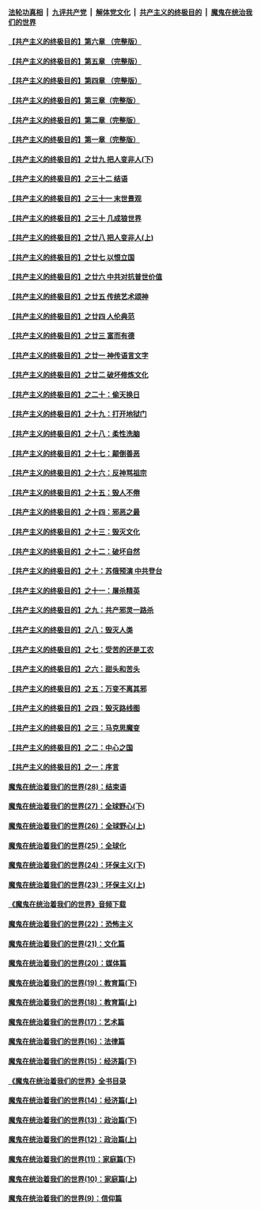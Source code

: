 ####  [法轮功真相](../../../../basic/blob/master/README.md?t=04240201) &nbsp;|&nbsp; [九评共产党](../../../../9ping.md/blob/master/README.md?t=04240201) &nbsp;|&nbsp; [解体党文化](../../../../jtdwh.md/blob/master/README.md?t=04240201)  &nbsp;|&nbsp; [共产主义的终极目的](../../../../gczydzjmd.md/blob/master/README.md?t=04240201) &nbsp;|&nbsp; [魔鬼在统治我们的世界](../../../../mgztzwmdsj.md/blob/master/README.md?t=04240201) 

#### [【共产主义的终极目的】第六章 （完整版）](../pages/nsc422/n11428913.md?t=04240201) 

#### [【共产主义的终极目的】第五章 （完整版）](../pages/nsc422/n11428912.md?t=04240201) 

#### [【共产主义的终极目的】第四章 （完整版）](../pages/nsc422/n11428907.md?t=04240201) 

#### [【共产主义的终极目的】第三章（完整版）](../pages/nsc422/n11428848.md?t=04240201) 

#### [【共产主义的终极目的】第二章（完整版）](../pages/nsc422/n11428831.md?t=04240201) 

#### [【共产主义的终极目的】第一章（完整版）](../pages/nsc422/n11417651.md?t=04240201) 

#### [【共产主义的终极目的】之廿九 把人变非人(下)](../pages/nsc422/n11344140.md?t=04240201) 

#### [【共产主义的终极目的】之三十二 结语](../pages/nsc422/n11360535.md?t=04240201) 

#### [【共产主义的终极目的】之三十一 末世景观](../pages/nsc422/n11351129.md?t=04240201) 

#### [【共产主义的终极目的】之三十 几成狼世界](../pages/nsc422/n11348280.md?t=04240201) 

#### [【共产主义的终极目的】之廿八 把人变非人(上)](../pages/nsc422/n11340492.md?t=04240201) 

#### [【共产主义的终极目的】之廿七 以恨立国](../pages/nsc422/n11336944.md?t=04240201) 

#### [【共产主义的终极目的】之廿六 中共对抗普世价值](../pages/nsc422/n11324785.md?t=04240201) 

#### [【共产主义的终极目的】之廿五 传统艺术颂神](../pages/nsc422/n11296396.md?t=04240201) 

#### [【共产主义的终极目的】之廿四 人伦典范](../pages/nsc422/n11296397.md?t=04240201) 

#### [【共产主义的终极目的】之廿三 富而有德](../pages/nsc422/n11283598.md?t=04240201) 

#### [【共产主义的终极目的】之廿一 神传语言文字](../pages/nsc422/n11263265.md?t=04240201) 

#### [【共产主义的终极目的】之廿二 破坏修炼文化](../pages/nsc422/n11245728.md?t=04240201) 

#### [【共产主义的终极目的】之二十：偷天换日](../pages/nsc422/n11238846.md?t=04240201) 

#### [【共产主义的终极目的】之十九：打开地狱门](../pages/nsc422/n11206376.md?t=04240201) 

#### [【共产主义的终极目的】之十八：柔性洗脑](../pages/nsc422/n11199994.md?t=04240201) 

#### [【共产主义的终极目的】之十七：颠倒善恶](../pages/nsc422/n11179782.md?t=04240201) 

#### [【共产主义的终极目的】之十六：反神骂祖宗](../pages/nsc422/n11166798.md?t=04240201) 

#### [【共产主义的终极目的】之十五：毁人不倦](../pages/nsc422/n11166792.md?t=04240201) 

#### [【共产主义的终极目的】之十四：邪恶之最](../pages/nsc422/n11150249.md?t=04240201) 

#### [【共产主义的终极目的】之十三：毁灭文化](../pages/nsc422/n11135227.md?t=04240201) 

#### [【共产主义的终极目的】之十二：破坏自然](../pages/nsc422/n11135214.md?t=04240201) 

#### [【共产主义的终极目的】之十：苏俄预演 中共登台](../pages/nsc422/n11118424.md?t=04240201) 

#### [【共产主义的终极目的】之十一：屠杀精英](../pages/nsc422/n11118442.md?t=04240201) 

#### [【共产主义的终极目的】之九：共产邪灵一路杀](../pages/nsc422/n11114139.md?t=04240201) 

#### [【共产主义的终极目的】之八：毁灭人类](../pages/nsc422/n11108503.md?t=04240201) 

#### [【共产主义的终极目的】之七：受苦的还是工农](../pages/nsc422/n11101809.md?t=04240201) 

#### [【共产主义的终极目的】之六：甜头和苦头](../pages/nsc422/n11096971.md?t=04240201) 

#### [【共产主义的终极目的】之五：万变不离其邪](../pages/nsc422/n11091285.md?t=04240201) 

#### [【共产主义的终极目的】之四：毁灭路线图](../pages/nsc422/n11086284.md?t=04240201) 

#### [【共产主义的终极目的】之三：马克思魔变](../pages/nsc422/n11061941.md?t=04240201) 

#### [【共产主义的终极目的】之二：中心之国](../pages/nsc422/n11047728.md?t=04240201) 

#### [【共产主义的终极目的】之一：序言](../pages/nsc422/n11086077.md?t=04240201) 

#### [魔鬼在统治着我们的世界(28)：结束语](../pages/nsc422/n10936246.md?t=04240201) 

#### [魔鬼在统治着我们的世界(27)：全球野心(下)](../pages/nsc422/n10928319.md?t=04240201) 

#### [魔鬼在统治着我们的世界(26)：全球野心(上)](../pages/nsc422/n10900318.md?t=04240201) 

#### [魔鬼在统治着我们的世界(25)：全球化](../pages/nsc422/n10788205.md?t=04240201) 

#### [魔鬼在统治着我们的世界(24)：环保主义(下)](../pages/nsc422/n10695307.md?t=04240201) 

#### [魔鬼在统治着我们的世界(23)：环保主义(上)](../pages/nsc422/n10688613.md?t=04240201) 

#### [《魔鬼在统治着我们的世界》音频下载](../pages/nsc422/n10635553.md?t=04240201) 

#### [魔鬼在统治着我们的世界(22)：恐怖主义](../pages/nsc422/n10614727.md?t=04240201) 

#### [魔鬼在统治着我们的世界(21)：文化篇](../pages/nsc422/n10597706.md?t=04240201) 

#### [魔鬼在统治着我们的世界(20)：媒体篇](../pages/nsc422/n10586579.md?t=04240201) 

#### [魔鬼在统治着我们的世界(19)：教育篇(下)](../pages/nsc422/n10564808.md?t=04240201) 

#### [魔鬼在统治着我们的世界(18)：教育篇(上)](../pages/nsc422/n10526970.md?t=04240201) 

#### [魔鬼在统治着我们的世界(17)：艺术篇](../pages/nsc422/n10499093.md?t=04240201) 

#### [魔鬼在统治着我们的世界(16)：法律篇](../pages/nsc422/n10485969.md?t=04240201) 

#### [魔鬼在统治着我们的世界(15)：经济篇(下)](../pages/nsc422/n10469975.md?t=04240201) 

#### [《魔鬼在统治着我们的世界》全书目录](../pages/nsc422/n10464261.md?t=04240201) 

#### [魔鬼在统治着我们的世界(14)：经济篇(上)](../pages/nsc422/n10457370.md?t=04240201) 

#### [魔鬼在统治着我们的世界(13)：政治篇(下)](../pages/nsc422/n10448270.md?t=04240201) 

#### [魔鬼在统治着我们的世界(12)：政治篇(上)](../pages/nsc422/n10444576.md?t=04240201) 

#### [魔鬼在统治着我们的世界(11)：家庭篇(下)](../pages/nsc422/n10440961.md?t=04240201) 

#### [魔鬼在统治着我们的世界(10)：家庭篇(上)](../pages/nsc422/n10435448.md?t=04240201) 

#### [魔鬼在统治着我们的世界(9)：信仰篇](../pages/nsc422/n10432159.md?t=04240201) 

